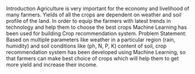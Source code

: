 Introduction
Agriculture is very important for the economy and livelihood of many farmers. Yields of all the crops are dependent on weather and soil profile of the land. 
In order to equip the farmers with latest trends in technology and help them to choose the best crops Machine Learning has been used for building Crop recommendation system.
Problem Statement:
Based on multiple parameters like weather in a particular region (rain, humidity) and soil conditions like (ph, N, P, K) content of soil,
crop recommendation system has been developed using Machine Learning, so that farmers can make best choice of crops which will help them to get more yield and increase their income.
